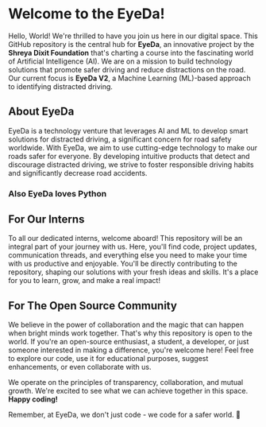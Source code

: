 # Welcome to the EyeDa!

Hello, World! We're thrilled to have you join us here in our digital space. This GitHub repository is the central hub for **EyeDa**, an innovative project by the **Shreya Dixit Foundation** that's charting a course into the fascinating world of Artificial Intelligence (AI). We are on a mission to build technology solutions that promote safer driving and reduce distractions on the road. Our current focus is **EyeDa V2**, a Machine Learning (ML)-based approach to identifying distracted driving.

## About EyeDa

EyeDa is a technology venture that leverages AI and ML to develop smart solutions for distracted driving, a significant concern for road safety worldwide. With EyeDa, we aim to use cutting-edge technology to make our roads safer for everyone. By developing intuitive products that detect and discourage distracted driving, we strive to foster responsible driving habits and significantly decrease road accidents.

### Also EyeDa loves Python

## For Our Interns

To all our dedicated interns, welcome aboard! This repository will be an integral part of your journey with us. Here, you'll find code, project updates, communication threads, and everything else you need to make your time with us productive and enjoyable. You'll be directly contributing to the repository, shaping our solutions with your fresh ideas and skills. It's a place for you to learn, grow, and make a real impact!

## For The Open Source Community

We believe in the power of collaboration and the magic that can happen when bright minds work together. That's why this repository is open to the world. If you're an open-source enthusiast, a student, a developer, or just someone interested in making a difference, you're welcome here! Feel free to explore our code, use it for educational purposes, suggest enhancements, or even collaborate with us.

We operate on the principles of transparency, collaboration, and mutual growth. We're excited to see what we can achieve together in this space. **Happy coding!**

Remember, at EyeDa, we don't just code - we code for a safer world. 🚀

